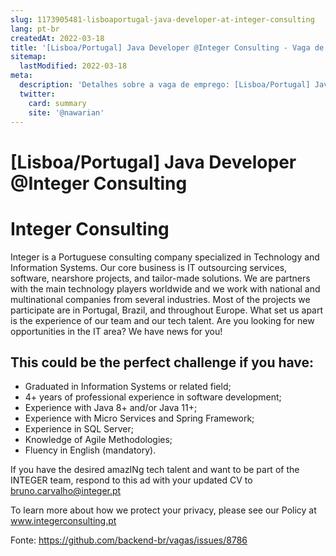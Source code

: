 ```yaml
---
slug: 1173905481-lisboaportugal-java-developer-at-integer-consulting
lang: pt-br
createdAt: 2022-03-18
title: '[Lisboa/Portugal] Java Developer @Integer Consulting - Vaga de Emprego'
sitemap:
  lastModified: 2022-03-18
meta:
  description: 'Detalhes sobre a vaga de emprego: [Lisboa/Portugal] Java Developer @Integer Consulting'
  twitter:
    card: summary
    site: '@nawarian'
---
```


# [Lisboa/Portugal] Java Developer @Integer Consulting

# Integer Consulting
Integer is a Portuguese consulting company specialized in Technology and Information Systems. Our core business is IT outsourcing services, software, nearshore projects, and tailor-made solutions. We are partners with the main technology players worldwide and we work with national and multinational companies from several industries. Most of the projects we participate are in Portugal, Brazil, and throughout Europe. What set us apart is the experience of our team and our tech talent.
Are you looking for new opportunities in the IT area? We have news for you!

## This could be the perfect challenge if you have:
- Graduated in Information Systems or related field;
- 4+ years of professional experience in software development;
- Experience with Java 8+ and/or Java 11+;
- Experience with Micro Services and Spring Framework;
- Experience in SQL Server;
- Knowledge of Agile Methodologies;
- Fluency in English (mandatory).

If you have the desired amazINg tech talent and want to be part of the INTEGER team, respond to this ad with your updated CV to bruno.carvalho@integer.pt

To learn more about how we protect your privacy, please see our Policy at www.integerconsulting.pt

Fonte: https://github.com/backend-br/vagas/issues/8786
